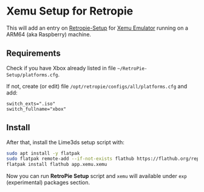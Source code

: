 # Xemu Setup for Retropie

This will add an entry on [Retropie-Setup](https://github.com/RetroPie/RetroPie-Setup) for [Xemu Emulator](https://github.com/xemu-project/xemu) running on a ARM64 (aka Raspberry) machine.

## Requirements

Check if you have Xbox already listed in file `~/RetroPie-Setup/platforms.cfg`.

If not, create (or edit) file `/opt/retropie/configs/all/platforms.cfg` and add:

```
switch_exts=".iso"
switch_fullname="xbox"
```

## Install

After that, install the Lime3ds setup script with:

```bash
sudo apt install -y flatpak
sudo flatpak remote-add --if-not-exists flathub https://flathub.org/repo/flathub.flatpakrepo
flatpak install flathub app.xemu.xemu
```

Now you can run **RetroPie Setup** script and `xemu` will available under `exp` (experimental) packages section.
